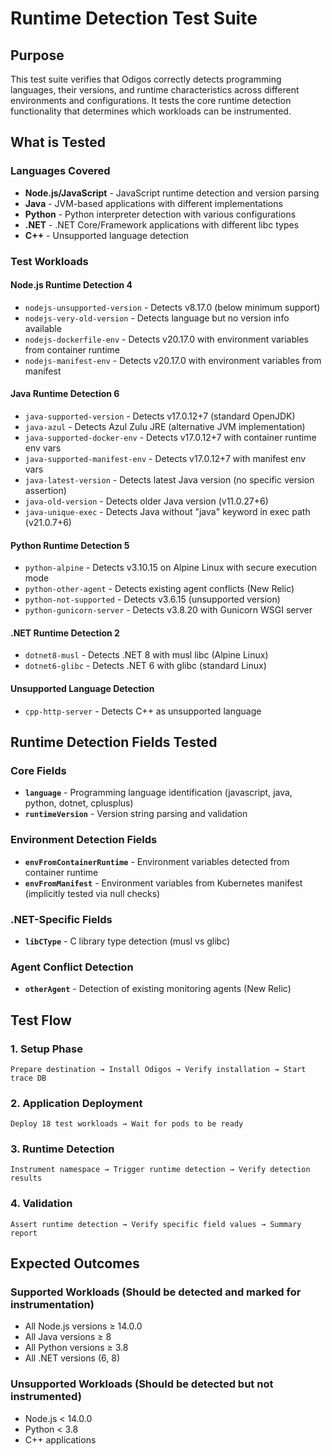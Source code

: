 # Runtime Detection Test Suite

## Purpose
This test suite verifies that Odigos correctly detects programming languages, their versions, and runtime characteristics across different environments and configurations. It tests the core runtime detection functionality that determines which workloads can be instrumented.

## What is Tested

### Languages Covered
- **Node.js/JavaScript** - JavaScript runtime detection and version parsing
- **Java** - JVM-based applications with different implementations
- **Python** - Python interpreter detection with various configurations
- **.NET** - .NET Core/Framework applications with different libc types
- **C++** - Unsupported language detection

### Test Workloads

#### Node.js Runtime Detection 4
- `nodejs-unsupported-version` - Detects v8.17.0 (below minimum support)
- `nodejs-very-old-version` - Detects language but no version info available
- `nodejs-dockerfile-env` - Detects v20.17.0 with environment variables from container runtime
- `nodejs-manifest-env` - Detects v20.17.0 with environment variables from manifest

#### Java Runtime Detection 6
- `java-supported-version` - Detects v17.0.12+7 (standard OpenJDK)
- `java-azul` - Detects Azul Zulu JRE (alternative JVM implementation)
- `java-supported-docker-env` - Detects v17.0.12+7 with container runtime env vars
- `java-supported-manifest-env` - Detects v17.0.12+7 with manifest env vars
- `java-latest-version` - Detects latest Java version (no specific version assertion)
- `java-old-version` - Detects older Java version (v11.0.27+6)
- `java-unique-exec` - Detects Java without "java" keyword in exec path (v21.0.7+6)

#### Python Runtime Detection 5
- `python-alpine` - Detects v3.10.15 on Alpine Linux with secure execution mode
- `python-other-agent` - Detects existing agent conflicts (New Relic)
- `python-not-supported` - Detects v3.6.15 (unsupported version)
- `python-gunicorn-server` - Detects v3.8.20 with Gunicorn WSGI server

#### .NET Runtime Detection 2
- `dotnet8-musl` - Detects .NET 8 with musl libc (Alpine Linux)
- `dotnet6-glibc` - Detects .NET 6 with glibc (standard Linux)

#### Unsupported Language Detection
- `cpp-http-server` - Detects C++ as unsupported language

## Runtime Detection Fields Tested

### Core Fields
- **`language`** - Programming language identification (javascript, java, python, dotnet, cplusplus)
- **`runtimeVersion`** - Version string parsing and validation

### Environment Detection Fields
- **`envFromContainerRuntime`** - Environment variables detected from container runtime
- **`envFromManifest`** - Environment variables from Kubernetes manifest (implicitly tested via null checks)

### .NET-Specific Fields
- **`libCType`** - C library type detection (musl vs glibc)

### Agent Conflict Detection
- **`otherAgent`** - Detection of existing monitoring agents (New Relic)

## Test Flow

### 1. Setup Phase
```
Prepare destination → Install Odigos → Verify installation → Start trace DB
```

### 2. Application Deployment
```
Deploy 18 test workloads → Wait for pods to be ready
```

### 3. Runtime Detection
```
Instrument namespace → Trigger runtime detection → Verify detection results
```

### 4. Validation
```
Assert runtime detection → Verify specific field values → Summary report
```

## Expected Outcomes

### Supported Workloads (Should be detected and marked for instrumentation)
- All Node.js versions ≥ 14.0.0
- All Java versions ≥ 8
- All Python versions ≥ 3.8
- All .NET versions (6, 8)

### Unsupported Workloads (Should be detected but not instrumented)
- Node.js < 14.0.0
- Python < 3.8
- C++ applications

